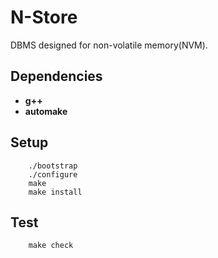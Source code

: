 # N-Store 

DBMS designed for non-volatile memory(NVM).

## Dependencies

- **g++** 
- **automake** 

## Setup
        
```
    ./bootstrap
    ./configure
    make
    make install
```

## Test

```
    make check
```


